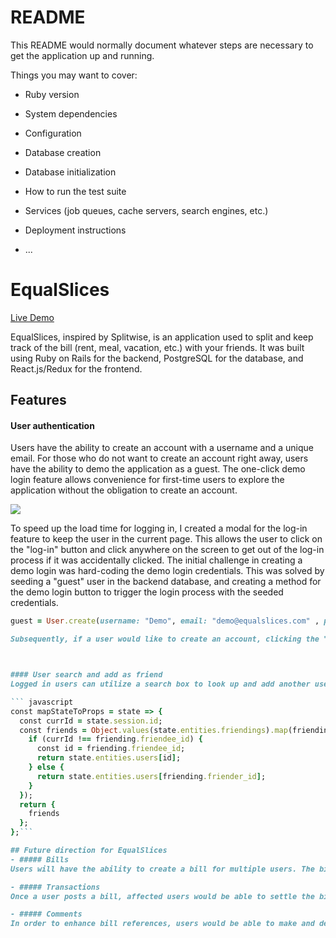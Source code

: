 # README

This README would normally document whatever steps are necessary to get the
application up and running.

Things you may want to cover:

* Ruby version

* System dependencies

* Configuration

* Database creation

* Database initialization

* How to run the test suite

* Services (job queues, cache servers, search engines, etc.)

* Deployment instructions

* ...

# EqualSlices

[Live Demo](https://equalslices.herokuapp.com/)

EqualSlices, inspired by Splitwise, is an application used to split and keep track of the bill (rent, meal, vacation, etc.) with your friends. It was built using Ruby on Rails for the backend, PostgreSQL for the database, and React.js/Redux for the frontend.

## Features

#### User authentication
  Users have the ability to create an account with a username and a unique email. For those who do not want to create an account right away, users have the ability to demo the application as a guest. The one-click demo login feature allows convenience for first-time users to explore the application without the obligation to create an account.

  ![](app/assets/EqualSlicesEx.jpg)

  To speed up the load time for logging in, I created a modal for the log-in feature to keep the user in the current page. This allows the user to click on the "log-in" button and click anywhere on the screen to get out of the log-in process if it was accidentally clicked. The initial challenge in creating a demo login was hard-coding the demo login credentials. This was solved by seeding a "guest" user in the backend database, and creating a method for the demo login button to trigger the login process with the seeded credentials.

  ```Ruby
  guest = User.create(username: "Demo", email: "demo@equalslices.com" , password: "password")```

  Subsequently, if a user would like to create an account, clicking the "Sign up" button brings the user to the signup page where an account can be created with three simple pieces of data: username, email address, and password. The user's password is then secured in the database using BCrypt.



#### User search and add as friend
  Logged in users can utilize a search box to look up and add another user by email address. This feature offers users the convenience of finding and adding another user with one action, as long as the email address exists in the database. Once the search is initiated, the friend relationship between the two users is established immediately, and both users would see the username of the other user in their Friend list. One challenge in creating the friending feature was identifying all the friends of a user through the friend index in the frontend. Since a friend relationship can be established both ways between users, I needed a way to identify all friends of a relationship whether the current user was the friend-er or the friend-ee. This was addressed by a conditional statement, which maps and returns an array of all friends of a user, whether the relationship was established by the current user or another user.

  ``` javascript
  const mapStateToProps = state => {
    const currId = state.session.id;
    const friends = Object.values(state.entities.friendings).map(friending => {
      if (currId !== friending.friendee_id) {
        const id = friending.friendee_id;
        return state.entities.users[id];
      } else {
        return state.entities.users[friending.friender_id];
      }
    });
    return {
      friends
    };
  };```

## Future direction for EqualSlices
- ##### Bills
  Users will have the ability to create a bill for multiple users. The bill will include a description of the expense, the balance, and the date. In addition, users will be able to choose how many people to split the bill with, as well as how to split the total.

- ##### Transactions
  Once a user posts a bill, affected users would be able to settle the bill by performing transactions that would either pay for everything that they owe, or a portion of the balance. The transaction history will keep track of all payments and receipts for future references.

- ##### Comments
  In order to enhance bill references, users would be able to make and delete comments on bills created. Making and viewing comments on a bill would only be available for the impacted parties, in order to maintain privacy of the users' activities.
